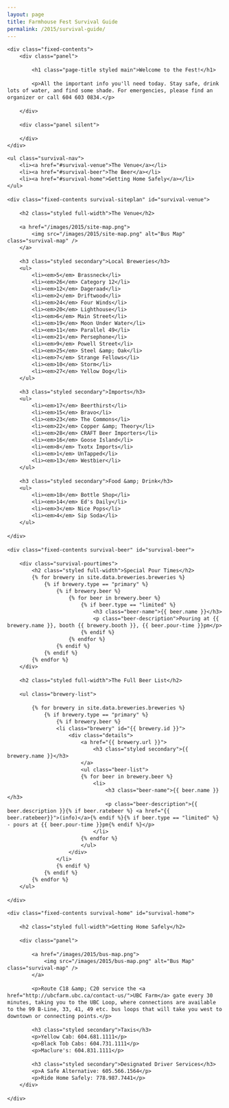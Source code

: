 ```yaml
---
layout: page
title: Farmhouse Fest Survival Guide
permalink: /2015/survival-guide/
---
```


<div class="panel-container two-up beer-intro-2up">

	<div class="fixed-contents">
		<div class="panel">

		    <h1 class="page-title styled main">Welcome to the Fest!</h1>

			<p>All the important info you'll need today. Stay safe, drink lots of water, and find some shade. For emergencies, please find an organizer or call 604 603 0834.</p>

		</div>

		<div class="panel silent">

		</div>
	</div>
</div>


<div class="panel-container one-up beer-listing-1up">


	<ul class="survival-nav">
		<li><a href="#survival-venue">The Venue</a></li>
		<li><a href="#survival-beer">The Beer</a></li>
		<li><a href="#survival-home">Getting Home Safely</a></li>
	</ul>

	<div class="fixed-contents survival-siteplan" id="survival-venue">

		<h2 class="styled full-width">The Venue</h2>

		<a href="/images/2015/site-map.png">
			<img src="/images/2015/site-map.png" alt="Bus Map" class="survival-map" />
		</a>

		<h3 class="styled secondary">Local Breweries</h3>
		<ul>
			<li><em>5</em> Brassneck</li>
			<li><em>26</em> Category 12</li>
			<li><em>12</em> Dageraad</li>
			<li><em>2</em> Driftwood</li>
			<li><em>24</em> Four Winds</li>
			<li><em>20</em> Lighthouse</li>
			<li><em>6</em> Main Street</li>
			<li><em>19</em> Moon Under Water</li>
			<li><em>11</em> Parallel 49</li>
			<li><em>21</em> Persephone</li>
			<li><em>9</em> Powell Street</li>
			<li><em>25</em> Steel &amp; Oak</li>
			<li><em>7</em> Strange Fellows</li>
			<li><em>10</em> Storm</li>
			<li><em>27</em> Yellow Dog</li>
		</ul>

		<h3 class="styled secondary">Imports</h3>
		<ul>
			<li><em>17</em> Beerthirst</li>
			<li><em>15</em> Bravo</li>
			<li><em>23</em> The Commons</li>
			<li><em>22</em> Copper &amp; Theory</li>
			<li><em>28</em> CRAFT Beer Importers</li>
			<li><em>16</em> Goose Island</li>
			<li><em>8</em> Txotx Imports</li>
			<li><em>1</em> UnTapped</li>
			<li><em>13</em> Westbier</li>
		</ul>

		<h3 class="styled secondary">Food &amp; Drink</h3>
		<ul>
			<li><em>18</em> Bottle Shop</li>
			<li><em>14</em> Ed's Daily</li>
			<li><em>3</em> Nice Pops</li>
			<li><em>4</em> Sip Soda</li>
		</ul>

	</div>

	<div class="fixed-contents survival-beer" id="survival-beer">

		<div class="survival-pourtimes">
			<h2 class="styled full-width">Special Pour Times</h2>
			{% for brewery in site.data.breweries.breweries %}
				{% if brewery.type == "primary" %}
					{% if brewery.beer %}
						{% for beer in brewery.beer %}
							{% if beer.type == "limited" %}
								<h3 class="beer-name">{{ beer.name }}</h3>
								<p class="beer-description">Pouring at {{ brewery.name }}, booth {{ brewery.booth }}, {{ beer.pour-time }}pm</p>
							{% endif %}
						{% endfor %}
					{% endif %}
				{% endif %}
			{% endfor %}
		</div>

		<h2 class="styled full-width">The Full Beer List</h2>

		<ul class="brewery-list">

			{% for brewery in site.data.breweries.breweries %}
				{% if brewery.type == "primary" %}
					{% if brewery.beer %}
					<li class="brewery" id="{{ brewery.id }}">
						<div class="details">
							<a href="{{ brewery.url }}">
								<h3 class="styled secondary">{{ brewery.name }}</h3>
							</a>
							<ul class="beer-list">
							{% for beer in brewery.beer %}
								<li>
									<h3 class="beer-name">{{ beer.name }}</h3>
									<p class="beer-description">{{ beer.description }}{% if beer.ratebeer %} <a href="{{ beer.ratebeer}}">(info)</a>{% endif %}{% if beer.type == "limited" %} - pours at {{ beer.pour-time }}pm{% endif %}</p>
								</li>
							{% endfor %}
							</ul>
						</div>
					</li>
					{% endif %}
				{% endif %}
			{% endfor %}
		</ul>

	</div>



<div class="panel-container two-up">

	<div class="fixed-contents survival-home" id="survival-home">

		<h2 class="styled full-width">Getting Home Safely</h2>

		<div class="panel">

			<a href="/images/2015/bus-map.png">
				<img src="/images/2015/bus-map.png" alt="Bus Map" class="survival-map" />
			</a>

			<p>Route C18 &amp; C20 service the <a href="http://ubcfarm.ubc.ca/contact-us/">UBC Farm</a> gate every 30 minutes, taking you to the UBC Loop, where connections are available to the 99 B-Line, 33, 41, 49 etc. bus loops that will take you west to downtown or connecting points.</p>

			<h3 class="styled secondary">Taxis</h3>
			<p>Yellow Cab: 604.681.1111</p>
			<p>Black Tob Cabs: 604.731.1111</p>
			<p>Maclure's: 604.831.1111</p>

			<h3 class="styled secondary">Designated Driver Services</h3>
			<p>A Safe Alternative: 605.566.1564</p>
			<p>Ride Home Safely: 778.987.7441</p>
		</div>

	</div>
</div>



</div>



